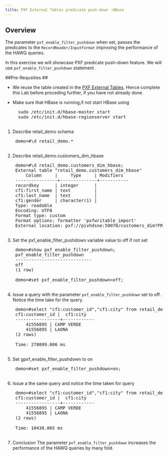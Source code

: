 ```yaml
---
title: PXF External Tables predicate push-down -HBase
---
```


Overview 
--------

The parameter `pxf_enable_filter_pushdown` when set, passes the predicates to the `RecordReader/InputFormat` improving the performance of the HAWQ queries.

In this exercise we will showcase PXF predicate push-down feature.
We will use `pxf_enable_filter_pushdown` statement .

##Pre-Requsities ##
* We reuse the table created in the [PXF External Tables](/getting-started/hawq/pxf-hbase-external-tables.html). Hence complete this Lab before proceding further, if you have not already done.
* Make sure that HBase is running,if not start HBase using

	<pre class="terminal">
	sudo /etc/init.d/hbase-master start
	sudo /etc/init.d/hbase-regionserver start
	</pre>

1. Describe retail_demo schema 

	<pre class="terminal">
	demo=#\d retail_demo.*
	</pre>
2. Describe retail_demo.customers_dim_hbase

	<pre class="terminal">
	demo=#\d retail_demo.customers_dim_hbase;
	External table "retail_demo.customers_dim_hbase"
     	Column     |     Type     | Modifiers 
	----------------+--------------+-----------
 	recordkey      | integer      | 
 	cf1:first_name | text         | 
 	cf1:last_name  | text         | 
 	cf1:gender     | character(1) | 
	Type: readable
	Encoding: UTF8
	Format type: custom
	Format options: formatter 'pxfwritable_import' 
	External location: pxf://pivhdsne:50070/customers_dim?FRAGMENTER=HBaseDataFragmenter&Accessor=HBaseAccessor&Resolver=HBaseResolver
	</pre>

3. Set the pxf_enable_filter_pushdown variable value to off if not set

	<pre class="terminal">
    demo=#show pxf_enable_filter_pushdown;
	pxf_enable_filter_pushdown
	-----------------------------
 	off
	(1 row)
	
	demo=#set pxf_enable_filter_pushdown=off;
	</pre>

4. Issue a query with the parameter `pxf_enable_filter_pushdown` set to off. Notice the time take for the query.

	<pre class="terminal">
	demo=#select "cf1:customer_id","cf1:city" from retail_demo.customer_addresses_dim_hbase where "cf1:customer_id" = 41556895;
	cf1:customer_id |  cf1:city 
	-----------------+------------
		41556895 | CAMP VERDE
		41556895 | LAONA
	(2 rows)

	Time: 278099.006 ms
	</pre>

7. Set gpxf_enable_filter_pushdown to on 

	<pre class="terminal">
	demo=#set pxf_enable_filter_pushdown=on;
	</pre>

8. Issue a the same query  and notice the time taken for query

	<pre class="terminal">
	demo=#select "cf1:customer_id","cf1:city" from retail_demo.customer_addresses_dim_hbase where "cf1:customer_id" = 41556895;
	cf1:customer_id |  cf1:city 
	-----------------+------------
		41556895 | CAMP VERDE
		41556895 | LAONA
	(2 rows)

	Time: 10438.065 ms
	</pre>

9. Conclusion
   The parameter `pxf_enable_filter_pushdown` increases the performance of the HAWQ queries by many fold.

